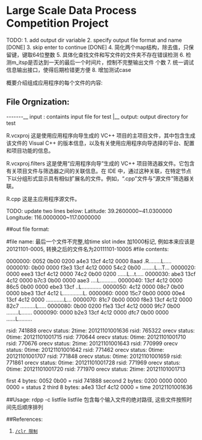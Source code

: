 Large Scale Data Process Competition Project
============================================

TODO:
        1. add output dir variable
        2. specify output file format and name [DONE]
        3. skip enter to continue [DONE]
        4. 简化两个map结构，除去值，只保留键，键取64位整数
        5. 具体化查找文件和写文件的文件夹不存在错误检测
        6. 检测m_itsp是否达到一天的最后一个时间片，控制不完整输出文件
        个数
        7. 统一调试信息输出接口，使得后期检错更方便
        8. 增加测试case
        
概要介绍组成应用程序的每个文件的内容:

File Orgnization:
-----------------

-------\__  input : containts input file for test
       |__  output: output directory for test

R.vcxproj
    这是使用应用程序向导生成的 VC++ 项目的主项目文件，其中包含生成该文件的 Visual C++ 的版本信息，以及有关使用应用程序向导选择的平台、配置和项目功能的信息。

R.vcxproj.filters
    这是使用“应用程序向导”生成的 VC++ 项目筛选器文件。它包含有关项目文件与筛选器之间的关联信息。在 IDE 中，通过这种关联，在特定节点下以分组形式显示具有相似扩展名的文件。例如，“.cpp”文件与“源文件”筛选器关联。

R.cpp
    这是主应用程序源文件。


TODO: update two lines below:
Latitude:       39.2600000~41.0300000
Longitude:      116.0000000~117.0000000

##out file format:

#file name:
    最后一个文件不完整,给time slot index 加1000标记, 例如本来应该是20121101-0005,
    转换之后的文件名为20111101-10005
#file contents:

0000000: 0052 0b00 0200 a4e3 13cf 4c12 0000 8aad  .R........L.....
0000010: 0b00 0000 f3e3 13cf 4c12 0000 54c2 0b00  ........L...T...
0000020: 0000 eee3 13cf 4c12 0000 74c2 0b00 0200  ......L...t.....
0000030: abe3 13cf 4c12 0000 b7c3 0b00 0000 aae3  ....L...........
0000040: 13cf 4c12 0000 86c5 0b00 0000 ebe3 13cf  ..L.............
0000050: 4c12 0000 08c7 0b00 0000 bbe3 13cf 4c12  L.............L.
0000060: 0000 15c7 0b00 0000 00e4 13cf 4c12 0000  ............L...
0000070: 81c7 0b00 0000 f8e3 13cf 4c12 0000 82c7  ..........L.....
0000080: 0b00 0200 f1e3 13cf 4c12 0000 9fc7 0b00  ........L.......
0000090: 0000 b2e3 13cf 4c12 0000 dfc7 0b00 0000  ......L.........

rsid: 741888 orecv status: 2time: 20121101001636
rsid: 765322 orecv status: 0time: 20121101001715
rsid: 770644 orecv status: 0time: 20121101001710
rsid: 770676 orecv status: 2time: 20121101001643
rsid: 770999 orecv status: 0time: 20121101001642
rsid: 771462 orecv status: 0time: 20121101001707
rsid: 771848 orecv status: 0time: 20121101001659
rsid: 771861 orecv status: 0time: 20121101001728
rsid: 771969 orecv status: 0time: 20121101001720
rsid: 771970 orecv status: 2time: 20121101001713

first 4 bytes: 0052 0b00 = rsid 741888
second 2 bytes: 0200 0000 0000 0000 = status 2
third 8 bytes: a4e3 13cf 4c12 0000 = time 20121101001636


##Usage:
    rdpp -c listfile
        listfile 包含每个输入文件的绝对路径, 这些文件按照时间先后顺序排列


##References:

1. [`/clr 限制`](http://msdn.microsoft.com/zh-cn/beginner/ffkc918h.aspx)

